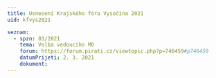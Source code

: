 ```yaml
---
title: Usnesení Krajského fóra Vysočina 2021
uid: kfvys2021

seznam:
  - spzn: 03/2021
    tema: Volba vedoucího MO
    forum: https://forum.pirati.cz/viewtopic.php?p=746459#p746459
    datumPrijeti: 2. 3. 2021
    dokument:
---
```

